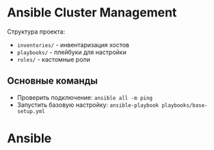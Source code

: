 # Ansible Cluster Management

Структура проекта:
- `inventories/` - инвентаризация хостов
- `playbooks/` - плейбуки для настройки
- `roles/` - кастомные роли

## Основные команды
- Проверить подключение: `ansible all -m ping`
- Запустить базовую настройку: `ansible-playbook playbooks/base-setup.yml`
# Ansible
